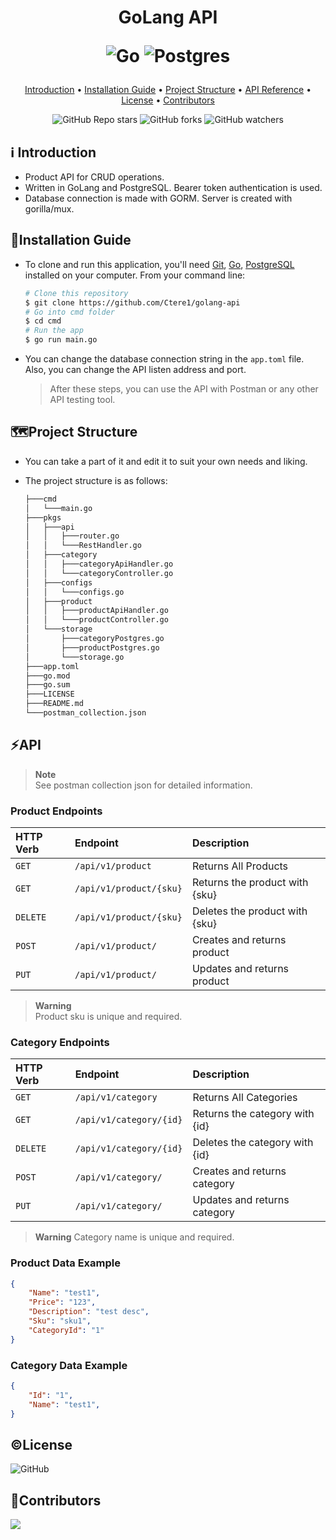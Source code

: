 <h1 align="center">
  GoLang API
  
  ![Go](https://img.shields.io/badge/go-%2300ADD8.svg?style=for-the-badge&logo=go&logoColor=white)
  ![Postgres](https://img.shields.io/badge/postgres-%23316192.svg?style=for-the-badge&logo=postgresql&logoColor=white)
  <br>
</h1>

<p align="center">
  <a href="#introduction">Introduction</a> •
  <a href="#installation-guide">Installation Guide</a> •
  <a href="#%EF%B8%8Fproject-structure">Project Structure</a> •
  <a href="#api">API Reference</a> •
  <a href="#license">License</a> •
  <a href="#contributors">Contributors</a> 
</p>

<div align="center">

![GitHub Repo stars](https://img.shields.io/github/stars/Ctere1/golang-api)
![GitHub forks](https://img.shields.io/github/forks/Ctere1/golang-api)
![GitHub watchers](https://img.shields.io/github/watchers/Ctere1/golang-api)

</div>

## ℹ️ Introduction
- Product API for CRUD operations. 
- Written in GoLang and PostgreSQL. Bearer token authentication is used. 
- Database connection is made with GORM. Server is created with gorilla/mux. 


## 💾Installation Guide

- To clone and run this application, you'll need [Git](https://git-scm.com), [Go](https://go.dev/), [PostgreSQL](https://www.postgresql.org/) installed on your computer. From your command line:

    ```bash
    # Clone this repository
    $ git clone https://github.com/Ctere1/golang-api
    # Go into cmd folder
    $ cd cmd 
    # Run the app
    $ go run main.go
    ```

- You can change the database connection string in the `app.toml` file. Also, you can change the API listen address and port.   
    > After these steps, you can use the API with Postman or any other API testing tool.

## 🗺️Project Structure 

- You can take a part of it and edit it to suit your own needs and liking.  
- The project structure is as follows:    

  ```bash
  ├───cmd
  │   └───main.go
  ├───pkgs
  │   ├───api
  │   │   ├───router.go
  │   │   └───RestHandler.go
  │   ├───category
  │   │   ├───categoryApiHandler.go
  │   │   └───categoryController.go
  │   ├───configs
  │   │   └───configs.go
  │   ├───product
  │   │   ├───productApiHandler.go
  │   │   └───productController.go
  │   └───storage
  │       ├───categoryPostgres.go
  │       ├───productPostgres.go
  │       └───storage.go
  ├───app.toml
  ├───go.mod
  ├───go.sum
  ├───LICENSE
  ├───README.md
  └───postman_collection.json
  ``` 

## ⚡API
>**Note**   
See postman collection json for detailed information.


### **Product Endpoints**

| HTTP Verb   | Endpoint                    | Description                         |  
| :---------- | :-----------------------    |:----------------------------------  |    
| `GET`       | `/api/v1/product`           |  Returns All Products               |
| `GET`       | `/api/v1/product/{sku}`     |  Returns the product with {sku}     |
| `DELETE`    | `/api/v1/product/{sku}`     |  Deletes the product with {sku}     |
| `POST`      | `/api/v1/product/`          |  Creates and returns product        |
| `PUT`       | `/api/v1/product/`          |  Updates and returns product        |

>**Warning**   
Product sku is unique and required.

### **Category Endpoints**

| HTTP Verb   | Endpoint                    | Description                         |
| :---------- | :-----------------------    |:----------------------------------  |
| `GET`       | `/api/v1/category`          |  Returns All Categories             |
| `GET`       | `/api/v1/category/{id}`     |  Returns the category with {id}     |
| `DELETE`    | `/api/v1/category/{id}`     |  Deletes the category with {id}     |
| `POST`      | `/api/v1/category/`         |  Creates and returns category       |
| `PUT`       | `/api/v1/category/`         |  Updates and returns category       |

>**Warning**
Category name is unique and required.


### **Product Data Example**

```json
{
    "Name": "test1",
    "Price": "123",
    "Description": "test desc",
    "Sku": "sku1",
    "CategoryId": "1"
}
```

### **Category Data Example**

```json
{
    "Id": "1",
    "Name": "test1",
}
```

## ©License
![GitHub](https://img.shields.io/github/license/Ctere1/golang-api?style=flat-square)


## 📌Contributors

<a href="https://github.com/Ctere1/">
  <img src="https://contrib.rocks/image?repo=Ctere1/Ctere1" />
</a>

